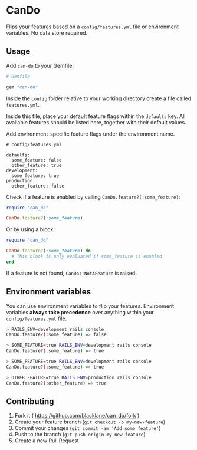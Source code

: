 # CanDo

Flips your features based on a `config/features.yml` file or environment variables. No data store required.

## Usage

Add `can-do` to your Gemfile:

```ruby
# Gemfile

gem "can-do"
```

Inside the `config` folder relative to your working directory create a file called `features.yml`.

Inside this file, place your default feature flags within the `defaults` key. All available features should be listed
here, together with their default values.

Add environment-specific feature flags under the environment name.

```
# config/features.yml

defaults:
  some_feature: false
  other_feature: true
development:
  some_feature: true
production:
  other_feature: false
```

Check if a feature is enabled by calling `CanDo.feature?(:some_feature)`:

```ruby
require "can_do"

CanDo.feature?(:some_feature)
```

Or by using a block:

```ruby
require "can_do"

CanDo.feature?(:some_feature) do
  # This block is only evaluated if some_feature is enabled
end
```

If a feature is not found, `CanDo::NotAFeature` is raised.

## Environment variables

You can use environment variables to flip your features. Environment variables **always take precedence** over anything
within your `config/features.yml` file.

```sh
> RAILS_ENV=development rails console
CanDo.feature?(:some_feature) => false

> SOME_FEATURE=true RAILS_ENV=development rails console
CanDo.feature?(:some_feature) => true

> SOME_FEATURE=true RAILS_ENV=development rails console
CanDo.feature?(:some_feature) => true

> OTHER_FEATURE=true RAILS_ENV=production rails console
CanDo.feature?(:other_feature) => true
```

## Contributing

1. Fork it ( https://github.com/blacklane/can_do/fork )
2. Create your feature branch (`git checkout -b my-new-feature`)
3. Commit your changes (`git commit -am 'Add some feature'`)
4. Push to the branch (`git push origin my-new-feature`)
5. Create a new Pull Request
